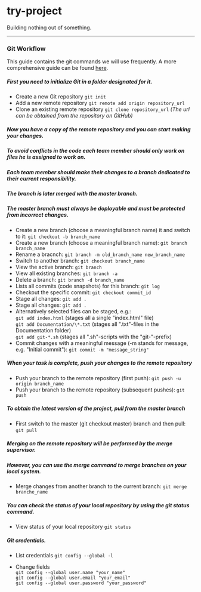 # try-project
Building nothing out of something.

***

### Git Workflow
This guide contains the git commands we will use frequently.
A more comprehensive guide can be found [here](https://www.atlassian.com/git).

##### First you need to initialize Git in a folder designated for it.
* Create a new Git repository 
```git init```
* Add a new remote repository 
```git remote add origin repository_url```
* Clone an existing remote repository 
```git clone repository_url```
*(The url can be obtained from the repository on GitHub)*
##### Now you have a copy of the remote repository and you can start making your changes.
##### To avoid conflicts in the code each team member should only work on files he is assigned to work on.
##### Each team member should make their changes to a branch dedicated to their current responsibility.
##### The branch is later merged with the master branch.
##### The master branch must always be doployable and must be protected from incorrect changes.
* Create a new branch (choose a meaningful branch name) it and switch to it:
```git checkout -b branch_name```
* Create a new branch (choose a meaningful branch name):
```git branch branch_name```
* Rename a bracnch:
```git branch -m old_branch_name new_branch_name```
* Switch to another branch:
```git checkout branch_name```
* View the active branch:
```git branch```
* View all existing branches:
```git branch -a```
* Delete a branch:
```git branch -d branch_name```
* Lists all commits (code snapshots) for this branch:
```git log```
* Checkout the specific commit:
```git checkout commit_id```
* Stage all changes:
```git add .```
* Stage all changes:
```git add .```
* Alternatively selected files can be staged, e.g.:  
```git add index.html``` (stages all a single "index.html" file)  
```git add Documentation/\*.txt``` (stages all ".txt"-files in the Documentation folder)  
```git add git-*.sh``` (stages all ".sh"-scripts with the "git-"-prefix)  
* Commit changes with a meaningful message (-m stands for message, e.g. "Initial commit"): 
```git commit -m "message_string"```

##### When your task is complete, push your changes to the remote repository
* Push your branch to the remote repository (first push):
```git push -u origin branch_name```
* Push your branch to the remote repository (subsequent pushes):
```git push```

##### To obtain the latest version of the project, pull from the master branch
* First switch to the master (git checkout master) branch and then pull:
```git pull```

##### Merging on the remote repository will be performed by the merge supervisor.
##### However, you can use the merge command to merge branches on your local system.
* Merge changes from another branch to the current branch:
```git merge branche_name```

##### You can check the status of your local repository by using the git status command.
* View status of your local repository
```git status```

##### Git credentials.
* List credentials
```git config --global -l```

* Change fields  
```git config --global user.name "your_name"```  
```git config --global user.email "your_email"```  
```git config --global user.password "your_password"```  


